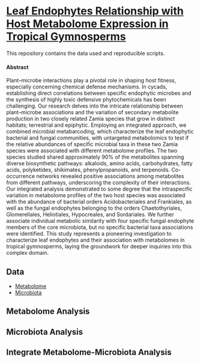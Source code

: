# [**Leaf Endophytes Relationship with Host Metabolome Expression in Tropical Gymnosperms**](https://link.springer.com/article/10.1007/s10886-024-01511-z?utm_source=rct_congratemailt&utm_medium=email&utm_campaign=nonoa_20240529&utm_content=10.1007%2Fs10886-024-01511-z)

This repository contains the data used and reproducible scripts. 

#### Abstract

Plant–microbe interactions play a pivotal role in shaping host fitness, especially concerning chemical defense mechanisms.
In cycads, establishing direct correlations between specific endophytic microbes and the synthesis of highly toxic defensive
phytochemicals has been challenging. Our research delves into the intricate relationship between plant–microbe associations
and the variation of secondary metabolite production in two closely related Zamia species that grow in distinct habitats;
terrestrial and epiphytic. Employing an integrated approach, we combined microbial metabarcoding, which characterize the
leaf endophytic bacterial and fungal communities, with untargeted metabolomics to test if the relative abundances of specific
microbial taxa in these two Zamia species were associated with different metabolome profiles. The two species studied shared
approximately 90% of the metabolites spanning diverse biosynthetic pathways: alkaloids, amino acids, carbohydrates, fatty
acids, polyketides, shikimates, phenylpropanoids, and terpenoids. Co-occurrence networks revealed positive associations
among metabolites from different pathways, underscoring the complexity of their interactions. Our integrated analysis
demonstrated to some degree that the intraspecific variation in metabolome profiles of the two host species was associated
with the abundance of bacterial orders Acidobacteriales and Frankiales, as well as the fungal endophytes belonging to the
orders Chaetothyriales, Glomerellales, Heliotiales, Hypocreales, and Sordariales. We further associate individual metabolic
similarity with four specific fungal endophyte members of the core microbiota, but no specific bacterial taxa associations
were identified. This study represents a pioneering investigation to characterize leaf endophytes and their association with
metabolomes in tropical gymnosperms, laying the groundwork for deeper inquiries into this complex domain.
  
## Data
* [Metabolome](https://github.com/adrielmsierra/Zamia_Phyllosphere/tree/main/Data/Metabolome)
* [Microbiota](https://github.com/adrielmsierra/Zamia_Phyllosphere/tree/main/Data/Microbiota)

## Metabolome Analysis

## Microbiota Analysis

## Integrate Metabolome-Microbiota Analysis
